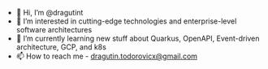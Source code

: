 - 👋 Hi, I’m @dragutint
- 👀 I’m interested in cutting-edge technologies and enterprise-level software architectures
- 🌱 I’m currently learning new stuff about Quarkus, OpenAPI, Event-driven architecture, GCP, and k8s
- 📫 How to reach me - dragutin.todorovicx@gmail.com

<!---
dragutint/dragutint is a ✨ special ✨ repository because its `README.md` (this file) appears on your GitHub profile.
You can click the Preview link to take a look at your changes.
--->
